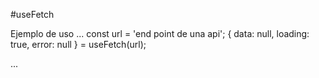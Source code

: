 #useFetch

Ejemplo de uso
...
const url = 'end point de una api';
{ data: null, loading: true, error: null } = useFetch(url);

...